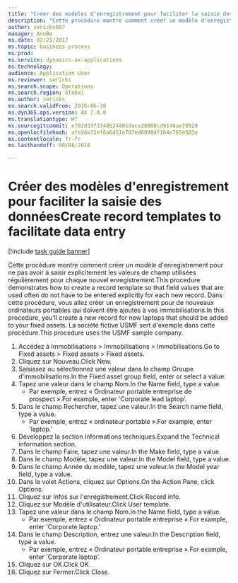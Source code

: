 ```yaml
--- 
title: "Créer des modèles d'enregistrement pour faciliter la saisie des données"
description: "Cette procédure montre comment créer un modèle d'enregistrement pour ne pas avoir à saisir explicitement les valeurs de champ utilisées régulièrement pour chaque nouvel enregistrement."
author: sericks007
manager: AnnBe
ms.date: 02/21/2017
ms.topic: business-process
ms.prod: 
ms.service: dynamics-ax-applications
ms.technology: 
audience: Application User
ms.reviewer: sericks
ms.search.scope: Operations
ms.search.region: Global
ms.author: sericks
ms.search.validFrom: 2016-06-30
ms.dyn365.ops.version: AX 7.0.0
ms.translationtype: HT
ms.sourcegitcommit: e782d33f3748524491dace28008cd9148ae70529
ms.openlocfilehash: afe2da72ef6a6451e797ed6098df164e765e503e
ms.contentlocale: fr-fr
ms.lasthandoff: 08/08/2018

---
```

# <a name="create-record-templates-to-facilitate-data-entry"></a><span data-ttu-id="db5c7-103">Créer des modèles d'enregistrement pour faciliter la saisie des données</span><span class="sxs-lookup"><span data-stu-id="db5c7-103">Create record templates to facilitate data entry</span></span>

[!include [task guide banner](../../includes/task-guide-banner.md)]

<span data-ttu-id="db5c7-104">Cette procédure montre comment créer un modèle d'enregistrement pour ne pas avoir à saisir explicitement les valeurs de champ utilisées régulièrement pour chaque nouvel enregistrement.</span><span class="sxs-lookup"><span data-stu-id="db5c7-104">This procedure demonstrates how to create a record template so that field values that are used often do not have to be entered explicitly for each new record.</span></span> <span data-ttu-id="db5c7-105">Dans cette procédure, vous allez créer un enregistrement pour de nouveaux ordinateurs portables qui doivent être ajoutés à vos immobilisations.</span><span class="sxs-lookup"><span data-stu-id="db5c7-105">In this procedure, you’ll create a new record for new laptops that should be added to your fixed assets.</span></span> <span data-ttu-id="db5c7-106">La société fictive USMF sert d'exemple dans cette procédure.</span><span class="sxs-lookup"><span data-stu-id="db5c7-106">This procedure uses the USMF sample company.</span></span>

1. <span data-ttu-id="db5c7-107">Accédez à Immobilisations > Immobilisations > Immobilisations.</span><span class="sxs-lookup"><span data-stu-id="db5c7-107">Go to Fixed assets > Fixed assets > Fixed assets.</span></span>
2. <span data-ttu-id="db5c7-108">Cliquez sur Nouveau.</span><span class="sxs-lookup"><span data-stu-id="db5c7-108">Click New.</span></span>
3. <span data-ttu-id="db5c7-109">Saisissez ou sélectionnez une valeur dans le champ Groupe d'immobilisations.</span><span class="sxs-lookup"><span data-stu-id="db5c7-109">In the Fixed asset group field, enter or select a value.</span></span>
4. <span data-ttu-id="db5c7-110">Tapez une valeur dans le champ Nom.</span><span class="sxs-lookup"><span data-stu-id="db5c7-110">In the Name field, type a value.</span></span>
    * <span data-ttu-id="db5c7-111">Par exemple, entrez « Ordinateur portable entreprise de prospect ».</span><span class="sxs-lookup"><span data-stu-id="db5c7-111">For example, enter 'Corporate lead laptop'.</span></span>  
5. <span data-ttu-id="db5c7-112">Dans le champ Rechercher, tapez une valeur.</span><span class="sxs-lookup"><span data-stu-id="db5c7-112">In the Search name field, type a value.</span></span>
    * <span data-ttu-id="db5c7-113">Par exemple, entrez « ordinateur portable ».</span><span class="sxs-lookup"><span data-stu-id="db5c7-113">For example, enter 'laptop.'</span></span>  
6. <span data-ttu-id="db5c7-114">Développez la section Informations techniques.</span><span class="sxs-lookup"><span data-stu-id="db5c7-114">Expand the Technical information section.</span></span>
7. <span data-ttu-id="db5c7-115">Dans le champ Faire, tapez une valeur.</span><span class="sxs-lookup"><span data-stu-id="db5c7-115">In the Make field, type a value.</span></span>
8. <span data-ttu-id="db5c7-116">Dans le champ Modèle, tapez une valeur.</span><span class="sxs-lookup"><span data-stu-id="db5c7-116">In the Model field, type a value.</span></span>
9. <span data-ttu-id="db5c7-117">Dans le champ Année du modèle, tapez une valeur.</span><span class="sxs-lookup"><span data-stu-id="db5c7-117">In the Model year field, type a value.</span></span>
10. <span data-ttu-id="db5c7-118">Dans le volet Actions, cliquez sur Options.</span><span class="sxs-lookup"><span data-stu-id="db5c7-118">On the Action Pane, click Options.</span></span>
11. <span data-ttu-id="db5c7-119">Cliquez sur Infos sur l'enregistrement.</span><span class="sxs-lookup"><span data-stu-id="db5c7-119">Click Record info.</span></span>
12. <span data-ttu-id="db5c7-120">Cliquez sur Modèle d'utilisateur.</span><span class="sxs-lookup"><span data-stu-id="db5c7-120">Click User template.</span></span>
13. <span data-ttu-id="db5c7-121">Tapez une valeur dans le champ Nom.</span><span class="sxs-lookup"><span data-stu-id="db5c7-121">In the Name field, type a value.</span></span>
    * <span data-ttu-id="db5c7-122">Par exemple, entrez « Ordinateur portable entreprise ».</span><span class="sxs-lookup"><span data-stu-id="db5c7-122">For example, enter 'Corporate laptop.'</span></span>  
14. <span data-ttu-id="db5c7-123">Dans le champ Description, entrez une valeur.</span><span class="sxs-lookup"><span data-stu-id="db5c7-123">In the Description field, type a value.</span></span>
    * <span data-ttu-id="db5c7-124">Par exemple, entrez « Ordinateur portable entreprise ».</span><span class="sxs-lookup"><span data-stu-id="db5c7-124">For example, enter 'Corporate laptop'.</span></span>  
15. <span data-ttu-id="db5c7-125">Cliquez sur OK.</span><span class="sxs-lookup"><span data-stu-id="db5c7-125">Click OK.</span></span>
16. <span data-ttu-id="db5c7-126">Cliquez sur Fermer.</span><span class="sxs-lookup"><span data-stu-id="db5c7-126">Click Close.</span></span>


